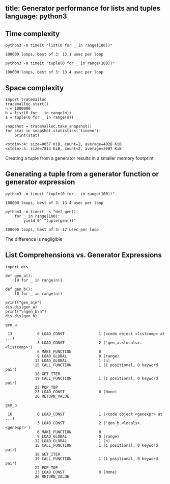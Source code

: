title: Generator performance for lists and tuples
language: python3
---

## Time complexity
```shell
python3 -m timeit "list(0 for _ in range(100))"
```
```
100000 loops, best of 3: 13.1 usec per loop
```
```
python3 -m timeit "tuple(0 for _ in range(100))"
```
```
100000 loops, best of 3: 13.4 usec per loop
```

## Space complexity
```python3
import tracemalloc
tracemalloc.start()
n = 1000000
b = list(0 for _ in range(n))
a = tuple(0 for _ in range(n))

snapshot = tracemalloc.take_snapshot()
for stat in snapshot.statistics('lineno'):
    print(stat)
```
```
<stdin>:4: size=8057 KiB, count=2, average=4028 KiB
<stdin>:5: size=7813 KiB, count=2, average=3907 KiB
```
Creating a tuple from a generator results in a smaller memory footprint

## Generating a tuple from a generator function or generator expression
```shell
python3 -m timeit "tuple(0 for _ in range(100))"
```
```
100000 loops, best of 3: 13.4 usec per loop
```

```shell
python3 -m timeit -s "def gen():
    for _ in range(100):
        yield 0" "tuple(gen())"
```
```
100000 loops, best of 3: 12 usec per loop
```

The difference is negligible

## List Comprehensions vs. Generator Expressions
```python3
import dis

def gen_a():
    [0 for _ in range(n)]

def gen_b():
    (0 for _ in range(n))

print("gen_a\n")
dis.dis(gen_a)
print("\ngen_b\n")
dis.dis(gen_b)
```
```
gen_a

 13           0 LOAD_CONST               1 (<code object <listcomp> at ...)
              3 LOAD_CONST               2 ('gen_a.<locals>.<listcomp>')
              6 MAKE_FUNCTION            0
              9 LOAD_GLOBAL              0 (range)
             12 LOAD_GLOBAL              1 (n)
             15 CALL_FUNCTION            1 (1 positional, 0 keyword pair)
             18 GET_ITER
             19 CALL_FUNCTION            1 (1 positional, 0 keyword pair)
             22 POP_TOP
             23 LOAD_CONST               0 (None)
             26 RETURN_VALUE

gen_b

 16           0 LOAD_CONST               1 (<code object <genexpr> at ...)
              3 LOAD_CONST               2 ('gen_b.<locals>.<genexpr>')
              6 MAKE_FUNCTION            0
              9 LOAD_GLOBAL              0 (range)
             12 LOAD_GLOBAL              1 (n)
             15 CALL_FUNCTION            1 (1 positional, 0 keyword pair)
             18 GET_ITER
             19 CALL_FUNCTION            1 (1 positional, 0 keyword pair)
             22 POP_TOP
             23 LOAD_CONST               0 (None)
             26 RETURN_VALUE
```
